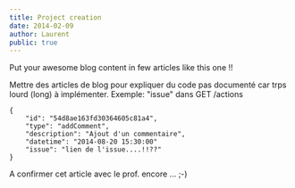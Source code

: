 ```yaml
---
title: Project creation
date: 2014-02-09
author: Laurent
public: true
---
```


Put your awesome blog content in few articles like this one !!

Mettre des articles de blog pour expliquer du code pas documenté car trps lourd (long) à implémenter.
Exemple: "issue" dans GET /actions

```
{
    "id": "54d8ae163fd30364605c81a4",
    "type": "addComment",
    "description": "Ajout d'un commentaire",
    "datetime": "2014-08-20 15:30:00"
    "issue": "lien de l'issue....!!??"
}
```

A confirmer cet article avec le prof. encore ... ;-)